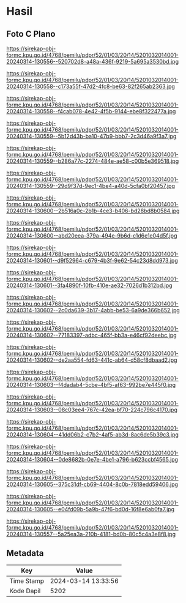 # Hasil

## Foto C Plano

https://sirekap-obj-formc.kpu.go.id/4768/pemilu/pdpr/52/01/03/20/14/5201032014001-20240314-130556--520702d8-a48a-436f-9219-5a695a3530bd.jpg

https://sirekap-obj-formc.kpu.go.id/4768/pemilu/pdpr/52/01/03/20/14/5201032014001-20240314-130558--c173a55f-47d2-4fc8-be63-82f265ab2363.jpg

https://sirekap-obj-formc.kpu.go.id/4768/pemilu/pdpr/52/01/03/20/14/5201032014001-20240314-130558--f4cab078-4e42-4f5b-9144-ebe8f322477a.jpg

https://sirekap-obj-formc.kpu.go.id/4768/pemilu/pdpr/52/01/03/20/14/5201032014001-20240314-130559--5b12d43b-ba10-47b9-bbb7-2c3d46a9f3a7.jpg

https://sirekap-obj-formc.kpu.go.id/4768/pemilu/pdpr/52/01/03/20/14/5201032014001-20240314-130559--b286a77c-2274-484e-ae58-c00b5e369518.jpg

https://sirekap-obj-formc.kpu.go.id/4768/pemilu/pdpr/52/01/03/20/14/5201032014001-20240314-130559--29d9f37d-9ec1-4be4-a40d-5cfa0bf20457.jpg

https://sirekap-obj-formc.kpu.go.id/4768/pemilu/pdpr/52/01/03/20/14/5201032014001-20240314-130600--2b516a0c-2b1b-4ce3-b406-bd28bd8b0584.jpg

https://sirekap-obj-formc.kpu.go.id/4768/pemilu/pdpr/52/01/03/20/14/5201032014001-20240314-130600--abd20eea-379a-494e-9b6d-c1d6e1e04d5f.jpg

https://sirekap-obj-formc.kpu.go.id/4768/pemilu/pdpr/52/01/03/20/14/5201032014001-20240314-130601--d9f52964-c679-4b3f-9e62-54c23d8dd973.jpg

https://sirekap-obj-formc.kpu.go.id/4768/pemilu/pdpr/52/01/03/20/14/5201032014001-20240314-130601--3fa4890f-10fb-410e-ae32-7026d1b312bd.jpg

https://sirekap-obj-formc.kpu.go.id/4768/pemilu/pdpr/52/01/03/20/14/5201032014001-20240314-130602--2c0da639-3b17-4abb-be53-6a9de366b652.jpg

https://sirekap-obj-formc.kpu.go.id/4768/pemilu/pdpr/52/01/03/20/14/5201032014001-20240314-130602--77183397-adbc-465f-bb3a-e46cf92deebc.jpg

https://sirekap-obj-formc.kpu.go.id/4768/pemilu/pdpr/52/01/03/20/14/5201032014001-20240314-130602--de2aa554-fd63-441c-ab64-d58cf8dbaad2.jpg

https://sirekap-obj-formc.kpu.go.id/4768/pemilu/pdpr/52/01/03/20/14/5201032014001-20240314-130603--f4dadab4-5cbe-4bf5-af63-992be7e445f0.jpg

https://sirekap-obj-formc.kpu.go.id/4768/pemilu/pdpr/52/01/03/20/14/5201032014001-20240314-130603--08c03ee4-767c-42ea-bf70-224c796c4170.jpg

https://sirekap-obj-formc.kpu.go.id/4768/pemilu/pdpr/52/01/03/20/14/5201032014001-20240314-130604--41dd06b2-c7b2-4af5-ab3d-8ac6de5b39c3.jpg

https://sirekap-obj-formc.kpu.go.id/4768/pemilu/pdpr/52/01/03/20/14/5201032014001-20240314-130604--0de8682b-0e7e-4be1-a796-b623ccbf4565.jpg

https://sirekap-obj-formc.kpu.go.id/4768/pemilu/pdpr/52/01/03/20/14/5201032014001-20240314-130605--375c31df-cb69-4404-8c0b-7818edd59406.jpg

https://sirekap-obj-formc.kpu.go.id/4768/pemilu/pdpr/52/01/03/20/14/5201032014001-20240314-130605--e04fd09b-5a9b-47f6-bd0d-16f8e6ab0fa7.jpg

https://sirekap-obj-formc.kpu.go.id/4768/pemilu/pdpr/52/01/03/20/14/5201032014001-20240314-130557--5a25ea3a-210b-4181-bd0b-80c5c4a3e8f8.jpg


## Metadata

| Key        | Value               |
| ---------- | ------------------- |
| Time Stamp | 2024-03-14 13:33:56 |
| Kode Dapil | 5202                |



